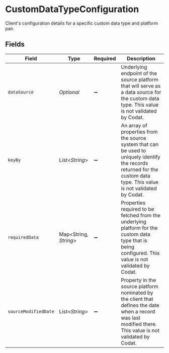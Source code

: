 # CustomDataTypeConfiguration

Client's configuration details for a specific custom data type and platform pair.


## Fields

| Field                                                                                                                                                                    | Type                                                                                                                                                                     | Required                                                                                                                                                                 | Description                                                                                                                                                              |
| ------------------------------------------------------------------------------------------------------------------------------------------------------------------------ | ------------------------------------------------------------------------------------------------------------------------------------------------------------------------ | ------------------------------------------------------------------------------------------------------------------------------------------------------------------------ | ------------------------------------------------------------------------------------------------------------------------------------------------------------------------ |
| `dataSource`                                                                                                                                                             | *Optional<String>*                                                                                                                                                       | :heavy_minus_sign:                                                                                                                                                       | Underlying endpoint of the source platform that will serve as a data source for the custom data type. This value is not validated by Codat.                              |
| `keyBy`                                                                                                                                                                  | List<*String*>                                                                                                                                                           | :heavy_minus_sign:                                                                                                                                                       | An array of properties from the source system that can be used to uniquely identify the records returned for the custom data type. This value is not validated by Codat. |
| `requiredData`                                                                                                                                                           | Map<String, *String*>                                                                                                                                                    | :heavy_minus_sign:                                                                                                                                                       | Properties required to be fetched from the underlying platform for the custom data type that is being configured. This value is not validated by Codat.                  |
| `sourceModifiedDate`                                                                                                                                                     | List<*String*>                                                                                                                                                           | :heavy_minus_sign:                                                                                                                                                       | Property in the source platform nominated by the client that defines the date when a record was last modified there. This value is not validated by Codat.               |